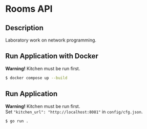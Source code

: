 # Rooms API

## Description

Laboratory work on network programming.

## Run Application with Docker

**Warning!** Kitchen must be run first.

```bash
$ docker compose up --build
```

## Run Application

**Warning!** Kitchen must be run first.  
Set `"kitchen_url": "http://localhost:8081"` in `config/cfg.json`.

```bash
$ go run .
```
